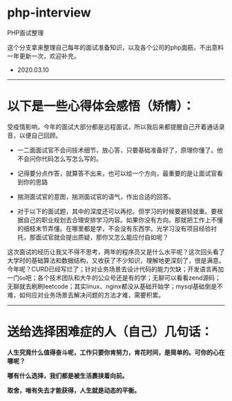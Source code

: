 # php-interview
PHP面试整理

这个分支拿来整理自己每年的面试准备知识，以及各个公司的php面筋，不出意料一年更新一次，欢迎补充。

* 2020.03.10
--------

# 以下是一些心得体会感悟（矫情）：
受疫情影响，今年的面试大部分都是远程面试，所以我后来都提醒自己开着通话录音，以便自己回顾。
* 一二面面试官不会问技术细节，放心答，只要基础准备好了，原理你懂了。他不会问你代码怎么写怎么写的。

* 记得要分点作答，就算答不出来，也可以给一个方向，最重要的是让面试官看到你的思路

* 揣测面试官的意图，揣测面试官的语气，作出合适的回答。

* 对于以下的面试题，其中的深度还可以再挖。但学习的时候要避轻就重。要根据自己的职业规划去合理安排学习内容。如果你没有方向。那就把工作上不懂的细枝末节弄懂。在哪里都是学，不会没有东西学。光学习没有项目经验衬托，那面试官就会提出质疑，那你又怎么能应付自如呢？

这次面试的经历让我又不得不思考，两年的程序员又是什么水平呢？这次回头看了大学时的基础算法和数据结构，又收获了不少知识，理解地更深刻了，很是满意。今年呢？CURD已经写烂了；针对业务场景去设计代码的能力欠缺；开发语言再加一门`Go`吧；各个技术团队和大牛的公众号还是有的学；无聊可以看看zend源码；无聊就去刷刷leetcode；其实linux、nginx都没从基础开始学；mysql基础倒是不难，如何应对业务场景去解决问题的方法才难，需要积累。

-----
# 送给选择困难症的人（自己）几句话：

**人生究竟什么值得奋斗呢，工作只要你肯努力，肯花时间，是简单的。可你的心在哪呢？**

**哪有什么选择，我们都是被生活裹挟着向前。**

**取舍，唯有失去才能获得，人生就是动态的平衡。**

